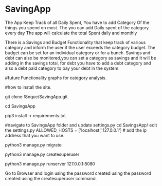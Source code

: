 # SavingApp

The App Keep Track of all Daily Spent, You have to add Category Of the things you spend on most. The you can add Daily spent of the category every day The app will calculate the total Spent daily and monthly

There is a Savings and Budget Functionality that keep track of various category and inform the user if the user exceeds the category budget. The budget can be set for an individual category or for a bunch. Savings and debt can also be monitored,you can set a category as savings and it will be adding in the savings total, for debt you have to add a debt category and also a debt paid category to pay your debt in the system.

#future Functionality graphs for category analysis.

#how to install the site.

git clone f8nque/SavingApp.git

cd SavingsApp

pip3 install -r requirements.txt

#navigate to SavingsApp folder and update settings.py
cd SavingsApp/
edit the settings.py
ALLOWED_HOSTS = ['localhost','127.0.0.1'] # add the ip address that you want to use.

python3 manage.py migrate

python3 manage.py createsuperuser

python3 manage.py runserver 127.0.0.1:8080


Go to Browser and login using the password created using the password created using the createsuperuser command.
